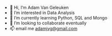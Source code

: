 - 👋 Hi, I’m Adam Van Geleuken
- 👀 I’m interested in Data Analysis
- 🌱 I’m currently learning Python, SQL and Mongo
- 💞️ I’m looking to collaborate eventually
- 📫 email me adamjvg@gmail.com

<!---
adamjvg/adamjvg is a ✨ special ✨ repository because its `README.md` (this file) appears on your GitHub profile.
You can click the Preview link to take a look at your changes.
--->
